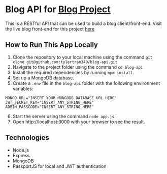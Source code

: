 # Blog API for [Blog Project](https://github.com/tylertran349/blog-front-end)
This is a RESTful API that can be used to build a blog client/front-end.
Visit the live blog front-end for this project [here](https://github.com/tylertran349/blog-front-end)

## How to Run This App Locally
1. Clone the repository to your local machine using the command ```git clone git@github.com:tylertran349/blog-api.git```
2. Navigate to the project folder using the command ```cd blog-api```
3. Install the required dependencies by running ```npm install```.
4. Set up a MongoDB database.
5. Create a ```.env``` file in the ```blog-api``` folder with the following environment variables:
```
MONGO_URL="INSERT_YOUR_MONGODB_DATABASE_URL_HERE"
JWT_SECRET_KEY="INSERT_ANY_STRING_HERE"
ADMIN_PASSCODE="INSERT_ANY_STRING_HERE"
```
6. Start the server using the command ```node app.js```.
7. Open http://localhost:3000 with your browser to see the result.

## Technologies
- Node.js
- Express
- MongoDB
- PassportJS for local and JWT authentication